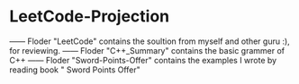 # LeetCode-Projection
</dr>—— Floder "LeetCode" contains the soultion from myself and other guru :), for reviewing.
</dr>—— Floder "C++_Summary" contains the basic grammer of C++
</dr>—— Floder "Sword-Points-Offer" contains the examples I wrote by reading book " Sword Points Offer"
